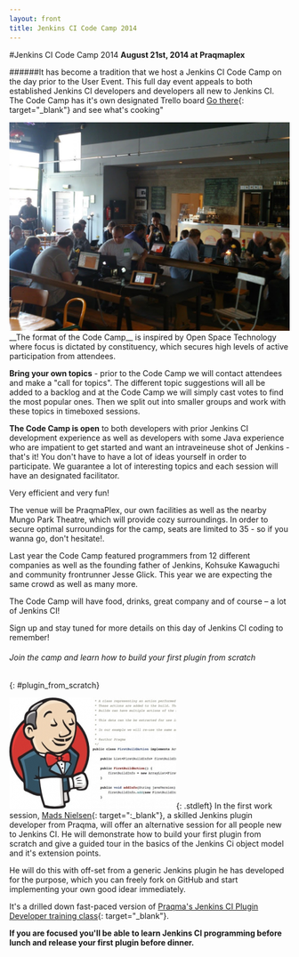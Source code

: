```yaml
---
layout: front
title: Jenkins CI Code Camp 2014
---
```

#Jenkins CI Code Camp 2014
__August 21st, 2014 at Praqmaplex__

######It has become a tradition that we host a Jenkins CI Code Camp on the day prior to the User Event. This full day event appeals to both established Jenkins CI developers and developers all new to Jenkins CI. The Code Camp has it's own designated Trello board [Go there](https://trello.com/b/bYqSkh1e){: target="_blank"} and see what's cooking"


<a href="https://plus.google.com/photos/112243565708972138490/albums/5922621914342401441" target="_blank">
<img src="/images/codecamp.jpg" class="stdright" style="width:500"></a>
__The format of the Code Camp__ is inspired by Open Space Technology where focus is dictated by constituency, which secures high levels of active participation from attendees.

__Bring your own topics__ - prior to the Code Camp we will contact attendees and make a "call for topics". The different topic suggestions will all be added to a backlog and at the Code Camp we will simply cast votes to find the most popular ones. Then we split out into smaller groups and work with these topics in timeboxed sessions.

__The Code Camp is open__ to both developers with prior Jenkins CI development experience as well as developers with some Java experience who are impatient to get started and want an intraveineuse shot of Jenkins - that's it! You don't have to have a lot of ideas yourself in order to participate. We guarantee a lot of interesting topics and each session will have an designated facilitator.

Very efficient and very fun!

The venue will be PraqmaPlex, our own facilities as well as the nearby Mungo Park Theatre, which will provide cozy surroundings. In order to secure optimal surroundings for the camp, seats are limited to 35 - so if you wanna go, don't hesitate!.

Last year the Code Camp featured programmers from 12 different companies as well as the founding father of Jenkins, Kohsuke Kawaguchi and community frontrunner Jesse Glick. This year we are expecting the same crowd as well as many more.  

The Code Camp will have food, drinks, great company and of course – a lot of Jenkins CI!

Sign up and stay tuned for more details on this day of Jenkins CI coding to remember!

###### Join the camp and learn how to build your first plugin from scratch
{: #plugin_from_scratch}

![Jenkins plugin development](/images/jciplugindev.jpg){: .stdleft} In the first work session, [Mads Nielsen](https://github.com/MadsNielsen){: target=":_blank"}, a skilled Jenkins plugin developer from Praqma, will offer an alternative session for all people new to Jenkins CI. He will demonstrate how to build your first plugin from scratch and give a guided tour in the basics of the Jenkins Ci object model and it's extension points.

He will do this with off-set from a generic Jenkins plugin he has developed for the purpose, which you can freely fork on GitHub and start implementing your own good idear immediately.

It's a drilled down fast-paced version of [Praqma's Jenkins CI Plugin Developer training class](http://www.praqma.com/events/jciplugindev){: target="_blank"}.

__If you are focused you'll be able to learn Jenkins CI programming before lunch and release your first plugin before dinner.__
